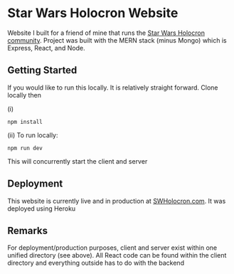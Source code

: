 # Star Wars Holocron Website

Website I built for a friend of mine that runs the [Star Wars Holocron community](https://twitter.com/sw_holocron).
Project was built with the MERN stack (minus Mongo) which is Express, React, and Node. 

## Getting Started
If you would like to run this locally. It is relatively straight forward. Clone locally then

(i)
```
npm install
```

(ii) To run locally: 
```
npm run dev 
```
This will concurrently start the client and server

## Deployment

This website is currently live and in production at [SWHolocron.com](https://swholocron.com). 
It was deployed using Heroku 

## Remarks
For deployment/production purposes, client and server exist within one unified directory (see above). 
All React code can be found within the client directory and everything outside has to do
with the backend 
